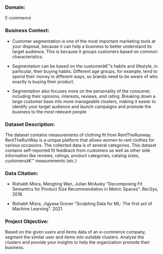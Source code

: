 <h3> Domain:</h3>
 E-commerce
<h3>Business Context:</h3>

- Customer segmentation is one of the most important marketing tools at your
disposal, because it can help a business to better understand its target audience.
This is because it groups customers based on common characteristics.

- Segmentation can be based on the customerâ€™s habits and lifestyle, in
particular, their buying habits. Different age groups, for example, tend to
spend their money in different ways, so brands need to be aware of who
exactly is buying their product.

- Segmentation also focuses more on the personality of the consumer,
including their opinions, interests, reviews, and rating. Breaking down a
large customer base into more manageable clusters, making it easier to
identify your target audience and launch campaigns and promote the
business to the most relevant people

<h3>Dataset Description:</h3>
The dataset contains measurements of clothing fit from RentTheRunway.
RentTheRunWay is a unique platform that allows women to rent clothes for
various occasions. The collected data is of several categories. This dataset
contains self-reported fit feedback from customers as well as other side
information like reviews, ratings, product categories, catalog sizes, customersâ€™
measurements (etc.)

<h3> Data Citation:</h3>

- Rishabh Misra, Mengting Wan, Julian McAuley "Decomposing Fit Semantics
for Product Size Recommendation in Metric Spaces". RecSys, 2018.

- Rishabh Misra, Jigyasa Grover "Sculpting Data for ML: The first act of
Machine Learning". 2021.

<h3> Project Objective:</h3>
Based on the given users and items data of an e-commerce company, segment
the similar user and items into suitable clusters. Analyze the clusters and provide
your insights to help the organization promote their business.
